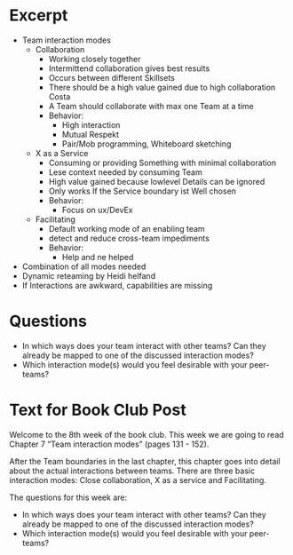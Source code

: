 # Excerpt

- Team interaction modes
    - Collaboration
        - Working closely together
        - Intermittend collaboration gives best results
        - Occurs between different Skillsets
        - There should be a high value gained due to high collaboration Costa
        - A Team should collaborate with max one Team at a time
        - Behavior:
            - High interaction
            - Mutual Respekt
            - Pair/Mob programming, Whiteboard sketching
    - X as a Service
        - Consuming or providing Something with minimal collaboration
        - Lese context needed by consuming Team
        - High value gained because lowlevel Details can be ignored
        - Only works If the Service boundary ist Well chosen
        - Behavior:
            - Focus on ux/DevEx
    - Facilitating
        - Default working mode of an enabling team
        - detect and reduce cross-team impediments
        - Behavior:
            - Help and ne helped
- Combination of all modes needed
- Dynamic reteaming by Heidi helfand
- If Interactions are awkward, capabilities are missing

# Questions

- In which ways does your team interact with other teams? Can they already be mapped to one of the discussed interaction modes?
- Which interaction mode(s) would you feel desirable with your peer-teams?

# Text for Book Club Post

Welcome to the 8th week of the book club. This week we are going to read Chapter 7 “Team interaction modes” (pages 131 - 152).

After the Team boundaries in the last chapter, this chapter goes into detail about the actual interactions between teams. There are three basic interaction modes: Close collaboration, X as a service and Facilitating.

The questions for this week are:

- In which ways does your team interact with other teams? Can they already be mapped to one of the discussed interaction modes?
- Which interaction mode(s) would you feel desirable with your peer-teams?
